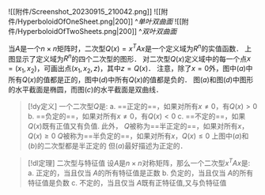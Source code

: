 

![[附件/Screenshot_20230915_210042.png]]
![[附件/HyperboloidOfOneSheet.png|200]]
^_单叶双曲面_
![[附件/HyperboloidOfTwoSheets.png|200]]
^_双叶双曲面_


当$A$是一个$n\times n$矩阵时，二次型$Q(x)=x^{T}Ax$是一个定义域为$R^{n}$的实值函数．
上图显示了定义域为$R^{n}$的四个二次型的图形．
对二次型$Q(x)$定义域中的每一个点$x=(x_{1},x_{2})$，可画出点$(x_{1},x_{2},z)$，其中$z=Q(x)$．
注意，除了$x=0$外，图中$(a)$中所有$Q(x)$的值都是正的，图中$(d)$中所有$Q(x)$的值都是负的．
图$(a)$和图$(d)$中图形的水平截面是椭圆，而图$(c)$的水平截面是双曲线．


> [!dy定义] 
> 一个二次型$Q$是:
a. ==正定的==，如果对所有$x≠0$，有$Q(x)>0$
b. ==负定的==，如果对所有$x≠0$，有$Q(x)<0$
c. ==不定的==，如果$Q(x)$既有正值又有负值.
此外，
$Q$被称为==半正定的==，如果对所有$x$，$Q(x)\geq 0$
$Q$被称为==半负定的==，如果对所有$x$，$Q(x)\leq 0$
上图中$(a)$和$(b)$的二次型都是半正定的
但$(a)$最好描述为正定的．

> [!dl定理] 二次型与特征值
> 设$A$是$n\times n$对称矩阵，那么一个二次型$x^{T}Ax$是:
a. 正定的，当且仅当 $A$的所有特征值是正数
b. 负定的，当且仅当 $A$的所有特征值是负数
c. 不定的，当且仅当 $A$既有正特征值,又与负特征值



